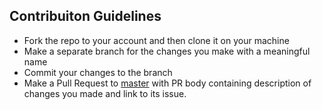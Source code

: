 ## Contribuiton Guidelines
- Fork the repo to your account and then clone it on your machine
- Make a separate branch for the changes you make with a meaningful name
- Commit your changes to the branch
- Make a Pull Request to [master](../../tree/master) with PR body containing description of changes you made and link to its issue.
